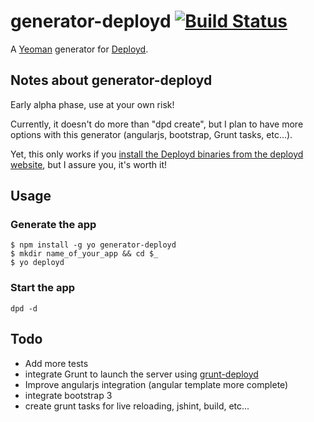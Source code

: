 # generator-deployd [![Build Status](https://secure.travis-ci.org/NicolasRitouet/generator-deployd.png?branch=master)](https://travis-ci.org/NicolasRitouet/generator-deployd)

A [Yeoman](http://yeoman.io) generator for [Deployd](http://deployd.com/).

## Notes about generator-deployd
Early alpha phase, use at your own risk!

Currently, it doesn't do more than "dpd create", but I plan to have more options with this generator (angularjs, bootstrap, Grunt tasks, etc...).

Yet, this only works if you [install the Deployd binaries from the deployd website](http://deployd.com/download.html), but I assure you, it's worth it!

## Usage
### Generate the app
```
$ npm install -g yo generator-deployd
$ mkdir name_of_your_app && cd $_
$ yo deployd
```

### Start the app
```
dpd -d
```

## Todo
- Add more tests
- integrate Grunt to launch the server using [grunt-deployd](https://github.com/taras/grunt-deployd)
- Improve angularjs integration (angular template more complete)
- integrate bootstrap 3
- create grunt tasks for live reloading, jshint, build, etc...
